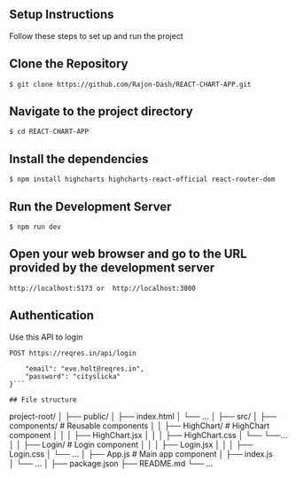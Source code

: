 ## Setup Instructions
Follow these steps to set up and run the project

## Clone the Repository
```$ git clone https://github.com/Rajon-Dash/REACT-CHART-APP.git```

## Navigate to the project directory
```$ cd REACT-CHART-APP```

## Install the dependencies
```$ npm install highcharts highcharts-react-official react-router-dom```

## Run the Development Server
```$ npm run dev```
## Open your web browser and go to the URL provided by the development server
```http://localhost:5173 or  http://localhost:3000```


## Authentication
Use this  API to login 

```POST https://reqres.in/api/login ```
```{
    "email": "eve.holt@reqres.in",
    "password": "cityslicka"
}```

## File structure

```
project-root/
│
├── public/
│   ├── index.html
│   └── ...
│
├── src/
│   ├── components/              # Reusable components
│   │   ├── HighChart/           # HighChart component
│   │   │   ├── HighChart.jsx
│   │   │   ├── HighChart.css
│   └── └──...
│   │   ├── Login/               # Login component
│   │   │   ├── Login.jsx
│   │   │   ├── Login.css
│   └── ...
│   ├── App.js                   # Main app component
│   ├── index.js                 
│   └── ...
│
├── package.json
├── README.md
└── ...
```

